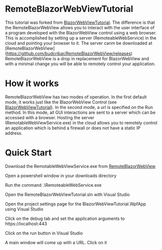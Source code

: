 # RemoteBlazorWebViewTutorial

This tutorial was forked from [BlazorWebViewTutorial](https://github.com/jspuij/BlazorWebViewTutorial). The difference is that the RemoteBlazorWebView allows you to interact with the user interface of a program developed with the BlazorWebView control using a web browser. This is accomplished by setting up a server (RemoteableWebService) in the cloud and pointing your browser to it. The server canm be downloaded at [RemoteBlazorWebView] (https://github.com/budcribar/RemoteBlazorWebView/releases)
RemoteBlazorWebView is a drop in replacement for BlazorWebView and with a minimal change you will be able to remotely control your application.


# How it works

RemoteBlazorWebView has two modes of operation. In the first default mode, it works just like the BlazorWebView Control (see [BlazorWebViewTutorial](https://github.com/jspuij/BlazorWebViewTutorial)). In the second mode, a url is specified on the Run method. In this mode, all GUI interactions are sent to a server which can be accessed with a browser. Hosting the server (RemotableWebViewService.exe) in the cloud allows you to remotely control an application which is behind a firewall or does not have a static IP address.


# Quick Start

Download the RemotableWebViewService.exe from [RemoteBlazorWebView](https://github.com/budcribar/RemoteBlazorWebView/releases)

Open a powershell window in your downloads directory

Run the command .\RemoteableWebService.exe

Open the RemoteBlazorWebViewTutorial.sln with Visual Studio

Open the project settings page for the BlazorWebViewTutorial.WpfApp using Visual Studio

Click on the debug tab and set the application arguments to https://localhost:443

Click on the run button in Visual Studio

A main window will come up with a URL. Click on it





